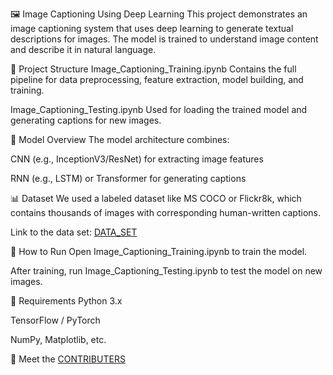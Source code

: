 🖼️ Image Captioning Using Deep Learning
This project demonstrates an image captioning system that uses deep learning to generate textual descriptions for images. The model is trained to understand image content and describe it in natural language.

📁 Project Structure
Image_Captioning_Training.ipynb
Contains the full pipeline for data preprocessing, feature extraction, model building, and training.

Image_Captioning_Testing.ipynb
Used for loading the trained model and generating captions for new images.

🧠 Model Overview
The model architecture combines:

CNN (e.g., InceptionV3/ResNet) for extracting image features

RNN (e.g., LSTM) or Transformer for generating captions

📊 Dataset
We used a labeled dataset like MS COCO or Flickr8k, which contains thousands of images with corresponding human-written captions.

Link to the data set: [DATA_SET](https://www.kaggle.com/datasets/adityajn105/flickr8k)

🚀 How to Run
Open Image_Captioning_Training.ipynb to train the model.

After training, run Image_Captioning_Testing.ipynb to test the model on new images.

🔧 Requirements
Python 3.x

TensorFlow / PyTorch

NumPy, Matplotlib, etc.

📄 Meet the [CONTRIBUTERS](CONTRIBUTORS.md)

